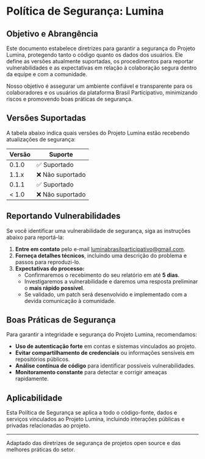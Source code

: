 # Política de Segurança: Lumina

## Objetivo e Abrangência

Este documento estabelece diretrizes para garantir a segurança do Projeto Lumina, protegendo tanto o código quanto os dados dos usuários. Ele define as versões atualmente suportadas, os procedimentos para reportar vulnerabilidades e as expectativas em relação à colaboração segura dentro da equipe e com a comunidade.

Nosso objetivo é assegurar um ambiente confiável e transparente para os colaboradores e os usuários da plataforma Brasil Participativo, minimizando riscos e promovendo boas práticas de segurança.

## Versões Suportadas

A tabela abaixo indica quais versões do Projeto Lumina estão recebendo atualizações de segurança:

| Versão | Suporte |
|--------|---------|
| 0.1.0  | ✅ Suportado |
| 1.1.x  | ❌ Não suportado |
| 0.1.1  | ✅ Suportado |
| < 1.0  | ❌ Não suportado |

## Reportando Vulnerabilidades

Se você identificar uma vulnerabilidade de segurança, siga as instruções abaixo para reportá-la:

1. **Entre em contato** pelo e-mail [luminabrasilparticipativo@gmail.com](mailto:luminabrasilparticipativo@gmail.com).
2. **Forneça detalhes técnicos**, incluindo uma descrição do problema e passos para reproduzi-lo.
3. **Expectativas do processo:**
   - Confirmaremos o recebimento do seu relatório em até **5 dias**.
   - Investigaremos a vulnerabilidade e daremos uma resposta preliminar o **mais rápido possível**.
   - Se validado, um patch será desenvolvido e implementado com a devida comunicação à comunidade.

## Boas Práticas de Segurança

Para garantir a integridade e segurança do Projeto Lumina, recomendamos:

- **Uso de autenticação forte** em contas e sistemas vinculados ao projeto.
- **Evitar compartilhamento de credenciais** ou informações sensíveis em repositórios públicos.
- **Análise contínua de código** para identificar possíveis vulnerabilidades.
- **Monitoramento constante** para detectar e corrigir ameaças rapidamente.

## Aplicabilidade

Esta Política de Segurança se aplica a todo o código-fonte, dados e serviços vinculados ao Projeto Lumina, incluindo interações públicas e privadas relacionadas ao projeto.

---

Adaptado das diretrizes de segurança de projetos open source e das melhores práticas do setor.
